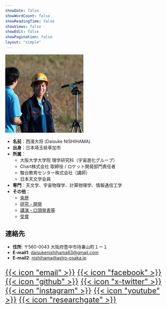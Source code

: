 ```yaml
---
showDate: false
showWordCount: false
showReadingTime: false
showViews: false
showEdit: false
showPagination: false
layout: "simple"
---
```


<img src="/img/profile.jpg" width="250px">

- **名前**：西濱大将 (Daisuke NISHIHAMA)
- **出身**：日本埼玉県草加市
- **所属**：
  - 大阪大学大学院 理学研究科（宇宙進化グループ）
  - Chart株式会社 取締役 / ロケット開発部門責任者
  - 駿台教育センター株式会社（講師）
  - 日本天文学会員
- **専門**：天文学、宇宙物理学、計算物理学、情報通信工学
- **その他**：
  - [来歴](/cv)
  - [研究・開発](/res-dev)
  - [講演・口頭発表等](/presentation)
  - [受賞](/award)

## 連絡先

- **住所**: 〒560-0043 大阪府豊中市待兼山町１ー１
- **E-mail1**: [daisukenishihama63@gmail.com](mailto:daisukenishihama63@gmail.com)
- **E-mail2**: [nishihama@astro-osaka.jp](mailto:nishihama@astro-osaka.jp)

<font size="+2">

[{{< icon "email" >}}](mailto:daisukenishihama63@gmail.com)
[{{< icon "facebook" >}}](https://www.facebook.com/daisuke.nishihama.63)
[{{< icon "github" >}}](https://github.com/ddd3h)
[{{< icon "x-twitter" >}}](https://twitter.com/daisuke0603N)
[{{< icon "instagram" >}}](https://www.instagram.com/_ddd3h/)
[{{< icon "youtube" >}}](https://www.youtube.com/channel/UCI_JWuhXxkzlesbNqTQd34w)
[{{< icon "researchgate" >}}](https://www.researchgate.net/profile/Daisuke-Nishihama-2)

</font>
